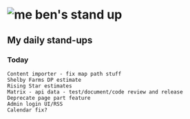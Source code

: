 # ![me](https://avatars2.githubusercontent.com/u/5232044?s=50&v=4) ben's stand up

## My daily stand-ups

### Today

    Content importer - fix map path stuff
    Shelby Farms DP estimate
    Rising Star estimates
    Matrix - api data - test/document/code review and release
    Deprecate page part feature
    Admin login UI/RSS
    Calendar fix?
